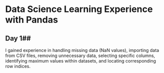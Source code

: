 # Data Science Learning Experience with Pandas
## Day 1##
I gained experience in handling missing data (NaN values), importing data from CSV files, removing unnecessary data, selecting specific columns, identifying maximum values within datasets, and locating corresponding row indices.







